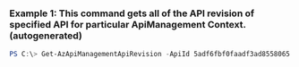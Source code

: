 ### Example 1: This command gets all of the API revision of specified API for particular ApiManagement Context. (autogenerated)
```powershell
PS C:\> Get-AzApiManagementApiRevision -ApiId 5adf6fbf0faadf3ad8558065 -Context $ApiMgmtContext
```

